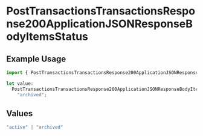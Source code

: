 # PostTransactionsTransactionsResponse200ApplicationJSONResponseBodyItemsStatus

## Example Usage

```typescript
import { PostTransactionsTransactionsResponse200ApplicationJSONResponseBodyItemsStatus } from "jani-payments/models/operations";

let value:
  PostTransactionsTransactionsResponse200ApplicationJSONResponseBodyItemsStatus =
    "archived";
```

## Values

```typescript
"active" | "archived"
```